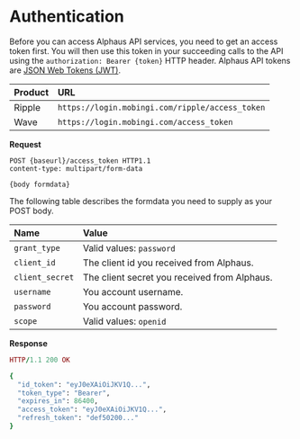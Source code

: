 # Authentication

Before you can access Alphaus API services, you need to get an access token first. You will then use this token in your succeeding calls to the API using the `authorization: Bearer {token}` HTTP header. Alphaus API tokens are [JSON Web Tokens (JWT)](https://tools.ietf.org/html/rfc7519).

| Product | URL |
| :--- | :--- |
| Ripple | `https://login.mobingi.com/ripple/access_token` |
| Wave | `https://login.mobingi.com/access_token` |

**Request**

```http
POST {baseurl}/access_token HTTP1.1
content-type: multipart/form-data

{body formdata}
```

The following table describes the formdata you need to supply as your POST body.

| Name | Value |
| :--- | :--- |
| `grant_type` | Valid values: `password` |
| `client_id` | The client id you received from Alphaus. |
| `client_secret` | The client secret you received from Alphaus. |
| `username` | You account username. |
| `password` | You account password. |
| `scope` | Valid values: `openid` |

**Response**

```ruby
HTTP/1.1 200 OK

{
  "id_token": "eyJ0eXAiOiJKV1Q...",
  "token_type": "Bearer",
  "expires_in": 86400,
  "access_token": "eyJ0eXAiOiJKV1Q...",
  "refresh_token": "def50200..."
}
```
